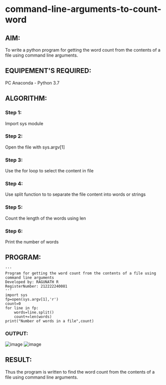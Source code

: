 # command-line-arguments-to-count-word
## AIM:
To write a python program for getting the word count from the contents of a file using command line arguments.
## EQUIPEMENT'S REQUIRED: 
PC
Anaconda - Python 3.7
## ALGORITHM: 
### Step 1:
Import sys module
### Step 2: 
 Open the file with sys.argv[1]
### Step 3: 
Use the for loop to select the content in file
### Step 4:  
Use split function to to separate the file content into words or strings
### Step 5: 
Count the length of the words using len
### Step 6: 
Print the number of words
## PROGRAM:
```
'''
Program for getting the word count from the contents of a file using command line arguments
Developed by: RAGUNATH R
RegisterNumber: 212222240081
'''
import sys
fp=open(sys.argv[1],'r')
count=0
for line in fp:
    words=line.split()
    count+=len(words)
print("Number of words in a file",count)
```
### OUTPUT:

![image](https://github.com/Ragu-123/command-line-arguments-to-count-word/assets/113915622/bb85fbfa-8bc9-4119-b925-4dada1829deb)
![image](https://github.com/Ragu-123/command-line-arguments-to-count-word/assets/113915622/9c38a3b2-e9ae-46ad-afa4-c08f1ace1f3e)



## RESULT:
Thus the program is written to find the word count from the contents of a file using command line arguments.
